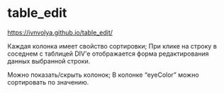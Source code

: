# table_edit


https://ivnvolya.github.io/table_edit/


Каждая колонка имеет свойство сортировки;
При клике на строку в соседнем с таблицей DIV’е отображается форма редактирования данных выбранной строки.

Можно показать/скрыть колонок;
В колонке “eyeColor” можно сортировать по значению.

